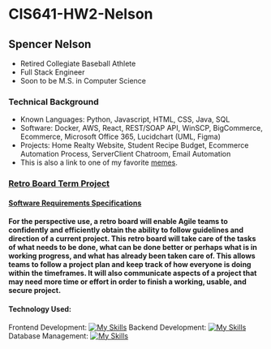 # CIS641-HW2-Nelson

## Spencer Nelson

- Retired Collegiate Baseball Athlete
- Full Stack Engineer
- Soon to be M.S. in Computer Science

### Technical Background

- Known Languages: Python, Javascript, HTML, CSS, Java, SQL
- Software: Docker, AWS, React, REST/SOAP API, WinSCP, BigCommerce, Ecommerce, Microsoft Office 365, Lucidchart (UML, Figma)
- Projects: Home Realty Website, Student Recipe Budget, Ecommerce Automation Process, ServerClient Chatroom, Email Automation
- This is also a link to one of my favorite [memes](https://i0.wp.com/www.downtimebros.com/wp-content/uploads/2023/06/oppenheimer-cast.jpg?resize=950%2C995&ssl=1).

### [Retro Board Term Project](https://manohargaddam.github.io/GVSU-CIS641-SOPHOS/)

#### [Software Requirements Specifications](https://github.com/manohargaddam/GVSU-CIS641-SOPHOS/blob/main/docs/software_requirements_specification.md)
#### For the perspective use, a retro board will enable Agile teams to confidently and efficiently obtain the ability to follow guidelines and direction of a current project. This retro board will take care of the tasks of what needs to be done, what can be done better or perhaps what is in working progress, and what has already been taken care of. This allows teams to follow a project plan and keep track of how everyone is doing within the timeframes. It will also communicate aspects of a project that may need more time or effort in order to finish a working, usable, and secure project.

#### Technology Used:
Frontend Development: [![My Skills](https://skillicons.dev/icons?i=js,ts,angular,html,css)](https://skillicons.dev)
Backend Development: [![My Skills](https://skillicons.dev/icons?i=js,nodejs,nestjs)](https://skillicons.dev)
Database Management: [![My Skills](https://skillicons.dev/icons?i=js,mongodb)](https://skillicons.dev)
